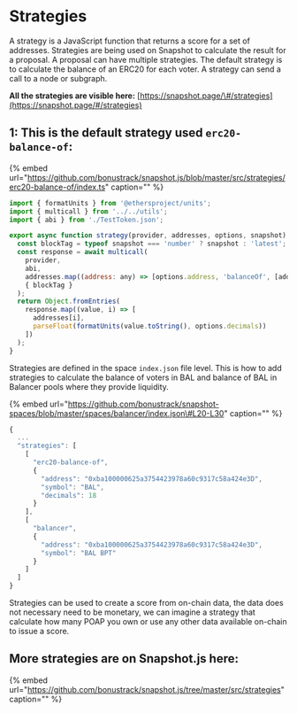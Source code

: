 # Strategies

A strategy is a JavaScript function that returns a score for a set of addresses. Strategies are being used on Snapshot to calculate the result for a proposal. A proposal can have multiple strategies. The default strategy is to calculate the balance of an ERC20 for each voter. A strategy can send a call to a node or subgraph.

**All the strategies are visible here:** [https://snapshot.page/\#/strategies](https://snapshot.page/#/strategies)

## 1: This is the default strategy used `erc20-balance-of`:

{% embed url="https://github.com/bonustrack/snapshot.js/blob/master/src/strategies/erc20-balance-of/index.ts" caption="" %}

```javascript
import { formatUnits } from '@ethersproject/units';
import { multicall } from '../../utils';
import { abi } from './TestToken.json';

export async function strategy(provider, addresses, options, snapshot) {
  const blockTag = typeof snapshot === 'number' ? snapshot : 'latest';
  const response = await multicall(
    provider,
    abi,
    addresses.map((address: any) => [options.address, 'balanceOf', [address]]),
    { blockTag }
  );
  return Object.fromEntries(
    response.map((value, i) => [
      addresses[i],
      parseFloat(formatUnits(value.toString(), options.decimals))
    ])
  );
}
```

Strategies are defined in the space `index.json` file level. This is how to add strategies to calculate the balance of voters in BAL and balance of BAL in Balancer pools where they provide liquidity.

{% embed url="https://github.com/bonustrack/snapshot-spaces/blob/master/spaces/balancer/index.json\#L20-L30" caption="" %}

```javascript
{
  ...
  "strategies": [
    [
      "erc20-balance-of",
      {
        "address": "0xba100000625a3754423978a60c9317c58a424e3D",
        "symbol": "BAL",
        "decimals": 18
      }
    ],
    [
      "balancer",
      {
        "address": "0xba100000625a3754423978a60c9317c58a424e3D",
        "symbol": "BAL BPT"
      }
    ]
  ]
}
```

Strategies can be used to create a score from on-chain data, the data does not necessary need to be monetary, we can imagine a strategy that calculate how many POAP you own or use any other data available on-chain to issue a score.

## More strategies are on Snapshot.js here:

{% embed url="https://github.com/bonustrack/snapshot.js/tree/master/src/strategies" caption="" %}

